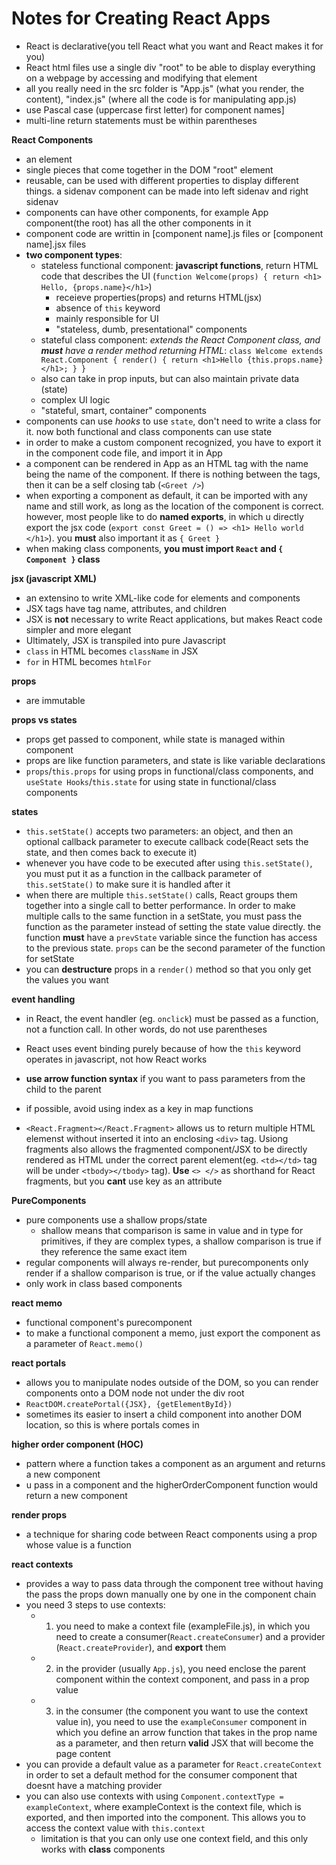 # Notes for Creating React Apps

* React is declarative(you tell React what you want and React makes it for you)
* React html files use a single div "root" to be able to display everything on a webpage by accessing and modifying that element
* all you really need in the src folder is "App.js" (what you render, the content), "index.js" (where all the code is for manipulating app.js)
* use Pascal case (uppercase first letter) for component names]
* multi-line return statements must be within parentheses

**React Components**
* an element
* single pieces that come together in the DOM "root" element
* reusable, can be used with different properties to display different things. a sidenav component can be made into left sidenav and right sidenav
* components can have other components, for example App component(the root) has all the other components in it
* component code are writtin in [component name].js files or [component name].jsx files
* **two component types**:
    * stateless functional component: **javascript functions**, return HTML code that describes the UI (`function Welcome(props) { return <h1> Hello, {props.name}</h1>`)
        * receieve properties(props) and returns HTML(jsx)
        * absence of `this` keyword
        * mainly responsible for UI
        * "stateless, dumb, presentational" components
    * stateful class component: *extends the React Component class, and **must** have a render method returning HTML*: `class Welcome extends React.Component { render() { return <h1>Hello {this.props.name} </h1>; } }`
    * also can take in prop inputs, but can also maintain private data (state)
    * complex UI logic
    * "stateful, smart, container" components
* components can use *hooks* to use `state`, don't need to write a class for it. now both functional and class components can use state
* in order to make a custom component recognized, you have to export it in the component code file, and import it in App
* a component can be rendered in App as an HTML tag with the name being the name of the component. If there is nothing between the tags, then it can be a self closing tab (`<Greet />`)
* when exporting a component as default, it can be imported with any name and still work, as long as the location of the component is correct. however, most people like to do **named exports**, in which u directly export the jsx code (`export const Greet = () => <h1> Hello world </h1>`). you **must** also important it as `{ Greet }`
* when making class components, **you must import `React` and `{ Component }` class**

**jsx (javascript XML)**
* an extensino to write XML-like code for elements and components
* JSX tags have tag name, attributes, and children
* JSX is **not** necessary to write React applications, but makes React code simpler and more elegant
* Ultimately, JSX is transpiled into pure Javascript
* `class` in HTML becomes `className` in JSX
* `for` in HTML becomes `htmlFor`

**props**
* are immutable

**props vs states**
* props get passed to component, while state is managed within component
* props are like function parameters, and state is like variable declarations
* `props`/`this.props` for using props in functional/class components, and `useState Hooks`/`this.state` for using state in functional/class components

**states**
* `this.setState()` accepts two parameters: an object, and then an optional callback parameter to execute callback code(React sets the state, and then comes back to execute it)
* whenever you have code to be executed after using `this.setState()`, you must put it as a function in the callback parameter of `this.setState()` to make sure it is handled after it
* when there are multiple `this.setState()` calls, React groups them together into a single call to better performance. In order to make multiple calls to the same function in a setState, you must pass the function as the parameter instead of setting the state value directly. the function **must** have a `prevState` variable since the function has access to the previous state. `props` can be the second parameter of the function for setState 
* you can **destructure** props in a `render()` method so that you only get the values you want

**event handling**
* in React, the event handler (eg. `onclick`) must be passed as a function, not a function call. In other words, do not use parentheses
* React uses event binding purely because of how the `this` keyword operates in javascript, not how React works
* **use arrow function syntax** if you want to pass parameters from the child to the parent

* if possible, avoid using index as a key in map functions
* `<React.Fragment></React.Fragment>` allows us to return multiple HTML elemenst without inserted it into an enclosing `<div>` tag. Usiong fragments also allows the fragmented component/JSX to be directly rendered as HTML under the correct parent element(eg. `<td></td>` tag will be under `<tbody></tbody>` tag). **Use** `<> </>` as shorthand for React fragments, but you **cant** use key as an attribute

**PureComponents**
* pure components use a shallow props/state
    * shallow means that comparison is same in value and in type for primitives, if they are complex types, a shallow comparison is true if they reference the same exact item
* regular components will always re-render, but purecomponents only render if a shallow comparison is true, or if the value actually changes
* only work in class based components

**react memo**
* functional component's purecomponent
* to make a functional component a memo, just export the component as a parameter of `React.memo()`

**react portals**
* allows you to manipulate nodes outside of the DOM, so you can render components onto a DOM node not under the div root
* `ReactDOM.createPortal({JSX}, {getElementById})`
* sometimes its easier to insert a child component into another DOM location, so this is where portals comes in

**higher order component (HOC)**
* pattern where a function takes a component as an argument and returns a new component
* u pass in a component and the higherOrderComponent function would return a new component

**render props**
* a technique for sharing code between React components using a prop whose value is a function

**react contexts**
* provides a way to pass data through the component tree without having the pass the props down manually one by one in the component chain
* you need 3 steps to use contexts:
    * 1) you need to make a context file (exampleFile.js), in which you need to create a consumer(`React.createConsumer`) and a provider (`React.createProvider`), and **export** them
    * 2) in the provider (usually `App.js`), you need enclose the parent component within the context component, and pass in a prop value
    * 3) in the consumer (the component you want to use the context value in), you need to use the `exampleConsumer` component in which you define an arrow function that takes in the prop name as a parameter, and then return **valid** JSX that will become the page content
* you can provide a default value as a parameter for `React.createContext` in order to set a default method for the consumer component that doesnt have a matching provider
* you can also use contexts with using `Component.contextType = exampleContext`, where exampleContext is the context file, which is exported, and then imported into the component. This allows you to access the context value with `this.context`
    * limitation is that you can only use one context field, and this only works with **class** components
  
